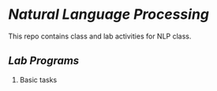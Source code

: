 # *Natural Language Processing*

This repo contains class and lab activities for NLP class.

## *Lab Programs*
1. Basic tasks